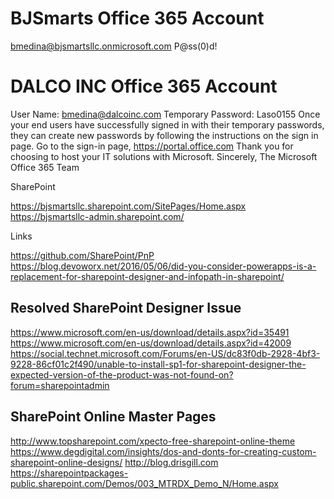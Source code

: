 
BJSmarts Office 365 Account
===========================
bmedina@bjsmartsllc.onmicrosoft.com
P@ss(0)d!

DALCO INC Office 365 Account
============================
User Name: bmedina@dalcoinc.com
Temporary Password: Laso0155
Once your end users have successfully signed in with their temporary passwords, they can create new passwords by following the instructions on the sign in page.
Go to the sign-in page, https://portal.office.com
Thank you for choosing to host your IT solutions with Microsoft.
Sincerely, 
The Microsoft Office 365 Team


SharePoint

https://bjsmartsllc.sharepoint.com/SitePages/Home.aspx
https://bjsmartsllc-admin.sharepoint.com/


Links

https://github.com/SharePoint/PnP 
https://blog.devoworx.net/2016/05/06/did-you-consider-powerapps-is-a-replacement-for-sharepoint-designer-and-infopath-in-sharepoint/


Resolved SharePoint Designer Issue
----------------------------------
https://www.microsoft.com/en-us/download/details.aspx?id=35491
https://www.microsoft.com/en-us/download/details.aspx?id=42009
https://social.technet.microsoft.com/Forums/en-US/dc83f0db-2928-4bf3-9228-86cf01c2f490/unable-to-install-sp1-for-sharepoint-designer-the-expected-version-of-the-product-was-not-found-on?forum=sharepointadmin

SharePoint Online Master Pages
------------------------------
http://www.topsharepoint.com/xpecto-free-sharepoint-online-theme
https://www.degdigital.com/insights/dos-and-donts-for-creating-custom-sharepoint-online-designs/
http://blog.drisgill.com
https://sharepointpackages-public.sharepoint.com/Demos/003_MTRDX_Demo_N/Home.aspx


